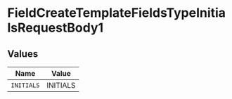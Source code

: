 # FieldCreateTemplateFieldsTypeInitialsRequestBody1


## Values

| Name       | Value      |
| ---------- | ---------- |
| `INITIALS` | INITIALS   |